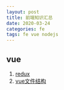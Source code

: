 ```yaml
---
layout: post
title: 前端知识汇总
date: 2020-03-24
categories: fe
tags: fe vue nodejs
---
```



## vue

1. [redux](fe/redux.md)
2. [vue文件结构](fe/vue-file-structure.md)

